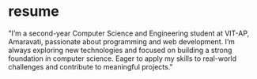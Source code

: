 # resume
"I’m a second-year Computer Science and Engineering student at VIT-AP, Amaravati, passionate about programming and web development. I’m always exploring new technologies and focused on building a strong foundation in computer science. Eager to apply my skills to real-world challenges and contribute to meaningful projects."
